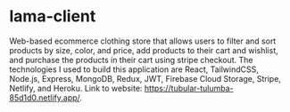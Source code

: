 # lama-client
Web-based ecommerce clothing store that allows users to filter and sort products by size, color, and price, add products to their cart and wishlist, and purchase the products in their cart using stripe checkout. The technologies I used to build this application are React, TailwindCSS, Node.js, Express, MongoDB, Redux, JWT, Firebase Cloud Storage, Stripe, Netlify, and Heroku. Link to website: https://tubular-tulumba-85d1d0.netlify.app/.
